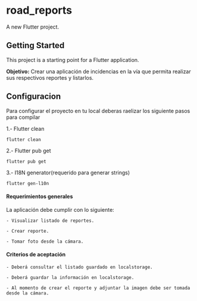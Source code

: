 # road_reports

A new Flutter project.

## Getting Started

This project is a starting point for a Flutter application.

**Objetivo:** Crear una aplicación de incidencias en la vía que permita realizar sus respectivos reportes y listarlos.

## Configuracion

Para configurar el proyecto en tu local deberas raelizar los siguiente pasos para compilar

1.- Flutter clean
```
flutter clean
```

2.- Flutter pub get
```
flutter pub get
```

3.- I18N generator(requerido para generar strings)
```
flutter gen-l10n
```

#### Requerimientos generales

La aplicación debe cumplir con lo siguiente:

    - Visualizar listado de reportes.

    - Crear reporte.

    - Tomar foto desde la cámara.

#### Criterios de aceptación
    - Deberá consultar el listado guardado en localstorage.

    - Deberá guardar la información en localstorage.

    - Al momento de crear el reporte y adjuntar la imagen debe ser tomada desde la cámara.


